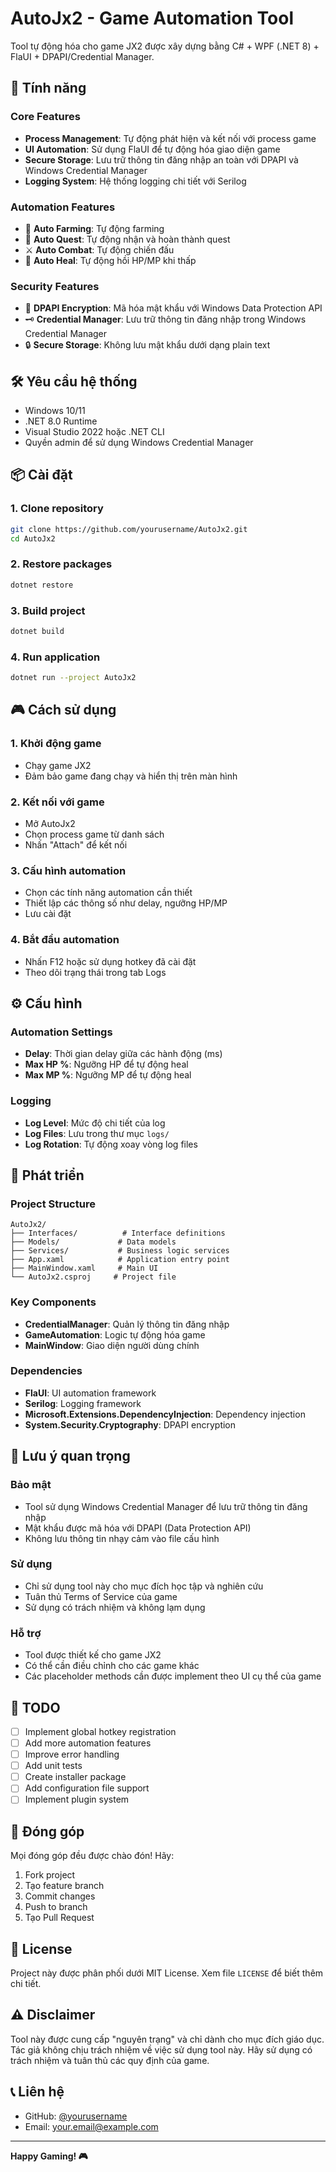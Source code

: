 # AutoJx2 - Game Automation Tool

Tool tự động hóa cho game JX2 được xây dựng bằng C# + WPF (.NET 8) + FlaUI + DPAPI/Credential Manager.

## 🚀 Tính năng

### Core Features
- **Process Management**: Tự động phát hiện và kết nối với process game
- **UI Automation**: Sử dụng FlaUI để tự động hóa giao diện game
- **Secure Storage**: Lưu trữ thông tin đăng nhập an toàn với DPAPI và Windows Credential Manager
- **Logging System**: Hệ thống logging chi tiết với Serilog

### Automation Features
- 🌾 **Auto Farming**: Tự động farming
- 📜 **Auto Quest**: Tự động nhận và hoàn thành quest
- ⚔️ **Auto Combat**: Tự động chiến đấu
- 💊 **Auto Heal**: Tự động hồi HP/MP khi thấp

### Security Features
- 🔐 **DPAPI Encryption**: Mã hóa mật khẩu với Windows Data Protection API
- 🗝️ **Credential Manager**: Lưu trữ thông tin đăng nhập trong Windows Credential Manager
- 🔒 **Secure Storage**: Không lưu mật khẩu dưới dạng plain text

## 🛠️ Yêu cầu hệ thống

- Windows 10/11
- .NET 8.0 Runtime
- Visual Studio 2022 hoặc .NET CLI
- Quyền admin để sử dụng Windows Credential Manager

## 📦 Cài đặt

### 1. Clone repository
```bash
git clone https://github.com/yourusername/AutoJx2.git
cd AutoJx2
```

### 2. Restore packages
```bash
dotnet restore
```

### 3. Build project
```bash
dotnet build
```

### 4. Run application
```bash
dotnet run --project AutoJx2
```

## 🎮 Cách sử dụng

### 1. Khởi động game
- Chạy game JX2
- Đảm bảo game đang chạy và hiển thị trên màn hình

### 2. Kết nối với game
- Mở AutoJx2
- Chọn process game từ danh sách
- Nhấn "Attach" để kết nối

### 3. Cấu hình automation
- Chọn các tính năng automation cần thiết
- Thiết lập các thông số như delay, ngưỡng HP/MP
- Lưu cài đặt

### 4. Bắt đầu automation
- Nhấn F12 hoặc sử dụng hotkey đã cài đặt
- Theo dõi trạng thái trong tab Logs

## ⚙️ Cấu hình

### Automation Settings
- **Delay**: Thời gian delay giữa các hành động (ms)
- **Max HP %**: Ngưỡng HP để tự động heal
- **Max MP %**: Ngưỡng MP để tự động heal

### Logging
- **Log Level**: Mức độ chi tiết của log
- **Log Files**: Lưu trong thư mục `logs/`
- **Log Rotation**: Tự động xoay vòng log files

## 🔧 Phát triển

### Project Structure
```
AutoJx2/
├── Interfaces/          # Interface definitions
├── Models/             # Data models
├── Services/           # Business logic services
├── App.xaml            # Application entry point
├── MainWindow.xaml     # Main UI
└── AutoJx2.csproj     # Project file
```

### Key Components
- **CredentialManager**: Quản lý thông tin đăng nhập
- **GameAutomation**: Logic tự động hóa game
- **MainWindow**: Giao diện người dùng chính

### Dependencies
- **FlaUI**: UI automation framework
- **Serilog**: Logging framework
- **Microsoft.Extensions.DependencyInjection**: Dependency injection
- **System.Security.Cryptography**: DPAPI encryption

## 🚨 Lưu ý quan trọng

### Bảo mật
- Tool sử dụng Windows Credential Manager để lưu trữ thông tin đăng nhập
- Mật khẩu được mã hóa với DPAPI (Data Protection API)
- Không lưu thông tin nhạy cảm vào file cấu hình

### Sử dụng
- Chỉ sử dụng tool này cho mục đích học tập và nghiên cứu
- Tuân thủ Terms of Service của game
- Sử dụng có trách nhiệm và không lạm dụng

### Hỗ trợ
- Tool được thiết kế cho game JX2
- Có thể cần điều chỉnh cho các game khác
- Các placeholder methods cần được implement theo UI cụ thể của game

## 📝 TODO

- [ ] Implement global hotkey registration
- [ ] Add more automation features
- [ ] Improve error handling
- [ ] Add unit tests
- [ ] Create installer package
- [ ] Add configuration file support
- [ ] Implement plugin system

## 🤝 Đóng góp

Mọi đóng góp đều được chào đón! Hãy:

1. Fork project
2. Tạo feature branch
3. Commit changes
4. Push to branch
5. Tạo Pull Request

## 📄 License

Project này được phân phối dưới MIT License. Xem file `LICENSE` để biết thêm chi tiết.

## ⚠️ Disclaimer

Tool này được cung cấp "nguyên trạng" và chỉ dành cho mục đích giáo dục. Tác giả không chịu trách nhiệm về việc sử dụng tool này. Hãy sử dụng có trách nhiệm và tuân thủ các quy định của game.

## 📞 Liên hệ

- GitHub: [@yourusername](https://github.com/yourusername)
- Email: your.email@example.com

---

**Happy Gaming! 🎮**
